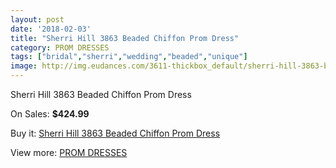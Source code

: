 ```yaml
---
layout: post
date: '2018-02-03'
title: "Sherri Hill 3863 Beaded Chiffon Prom Dress"
category: PROM DRESSES
tags: ["bridal","sherri","wedding","beaded","unique"]
image: http://img.eudances.com/3611-thickbox_default/sherri-hill-3863-beaded-chiffon-prom-dress.jpg
---
```

Sherri Hill 3863 Beaded Chiffon Prom Dress

On Sales: **$424.99**
<a href="https://www.eudances.com/en/prom-dresses/1212-sherri-hill-3863-beaded-chiffon-prom-dress.html"><amp-img layout="responsive" width="600" height="600" src="//img.eudances.com/3611-thickbox_default/sherri-hill-3863-beaded-chiffon-prom-dress.jpg" alt="Sherri Hill 3863 Beaded Chiffon Prom Dress 0" /></a>

Buy it: [Sherri Hill 3863 Beaded Chiffon Prom Dress](https://www.eudances.com/en/prom-dresses/1212-sherri-hill-3863-beaded-chiffon-prom-dress.html "Sherri Hill 3863 Beaded Chiffon Prom Dress")

View more: [PROM DRESSES](https://www.eudances.com/en/13-prom-dresses "PROM DRESSES")